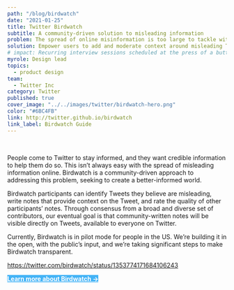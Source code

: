 ```yaml
---
path: "/blog/birdwatch"
date: "2021-01-25"
title: Twitter Birdwatch
subtitle: A community-driven solution to misleading information
problem: The spread of online misinformation is too large to tackle with centralized tools.
solution: Empower users to add and moderate context around misleading Tweets.
# impact: Recurring interview sessions scheduled at the press of a button
myrole: Design lead
topics:
  - product design
team:
  - Twitter Inc
category: Twitter
published: true
cover_image: "../../images/twitter/birdwatch-hero.png"
color: "#6BC4FB"
link: http://twitter.github.io/birdwatch
link_label: Birdwatch Guide
---
```


<br>

People come to Twitter to stay informed, and they want credible information to help them do so. This isn’t always easy with the spread of misleading information online. Birdwatch is a community-driven approach to addressing this problem, seeking to create a better-informed world.

Birdwatch participants can identify Tweets they believe are misleading, write notes that provide context on the Tweet, and rate the quality of other participants’ notes. Through consensus from a broad and diverse set of contributors, our eventual goal is that community-written notes will be visible directly on Tweets, available to everyone on Twitter.

Currently, Birdwatch is in pilot mode for people in the US. We’re building it in the open, with the public’s input, and we’re taking significant steps to make Birdwatch transparent.

https://twitter.com/birdwatch/status/1353774171684106243

<a style="color: white; background-color:#43B3F6; font-weight: bold" href="http://twitter.github.io/birdwatch" class="b justify-center white br-pill pa3 ph4 bn link">Learn more about Birdwatch →</a>
